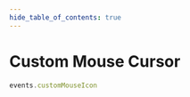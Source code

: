```yaml
---
hide_table_of_contents: true
---
```


# Custom Mouse Cursor

```js playground
events.customMouseIcon
```
